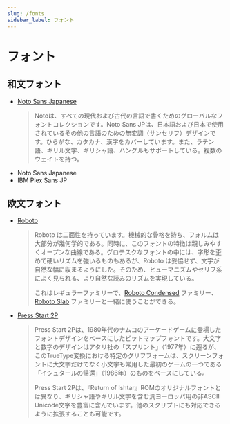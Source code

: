 ```yaml
---
slug: /fonts
sidebar_label: フォント
---
```


# フォント

## 和文フォント

- [Noto Sans Japanese](https://fonts.google.com/noto/specimen/Noto+Sans+JP)
  > Notoは、すべての現代および古代の言語で書くためのグローバルなフォントコレクションです。Noto Sans JPは、日本語および日本で使用されているその他の言語のための無変調（サンセリフ）デザインです。ひらがな、カタカナ、漢字をカバーしています。また、ラテン語、キリル文字、ギリシャ語、ハングルもサポートしている。複数のウェイトを持つ。
- Noto Sans Japanese
- IBM Plex Sans JP

## 欧文フォント

- [Roboto](https://fonts.google.com/specimen/Roboto)
  > Roboto は二面性を持っています。機械的な骨格を持ち、フォルムは大部分が幾何学的である。同時に、このフォントの特徴は親しみやすくオープンな曲線である。グロテスクなフォントの中には、字形を歪めて硬いリズムを強いるものもあるが、Roboto は妥協せず、文字が自然な幅に収まるようにした。そのため、ヒューマニズムやセリフ系によく見られる、より自然な読みのリズムを実現している。
  >
  > これはレギュラーファミリーで、[Roboto Condensed](https://fonts.google.com/specimen/Roboto+Condensed) ファミリー、[Roboto Slab](https://fonts.google.com/specimen/Roboto+Slab) ファミリーと一緒に使うことができる。
- [Press Start 2P](https://fonts.google.com/specimen/Press+Start+2P)
  > Press Start 2Pは、1980年代のナムコのアーケードゲームに登場したフォントデザインをベースにしたビットマップフォントです。大文字と数字のデザインはアタリ社の「スプリント」（1977年）に遡るが、このTrueType変換における特定のグリフフォームは、スクリーンフォントに大文字だけでなく小文字も常用した最初のゲームの一つである「イシュタールの帰還」（1986年）のものをベースにしている。
  >
  > Press Start 2Pは、『Return of Ishtar』ROMのオリジナルフォントとは異なり、ギリシャ語やキリル文字を含む汎ヨーロッパ用の非ASCII Unicode文字を豊富に含んでいます。他のスクリプトにも対応できるように拡張することも可能です。